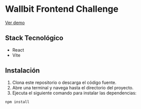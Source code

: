 # Wallbit Frontend Challenge

[Ver demo](https://facundo-wallbit.vercel.app)

## Stack Tecnológico

- React
- Vite

## Instalación

1. Clona este repositorio o descarga el código fuente.
2. Abre una terminal y navega hasta el directorio del proyecto.
3. Ejecuta el siguiente comando para instalar las dependencias:

```bash
npm install

```

